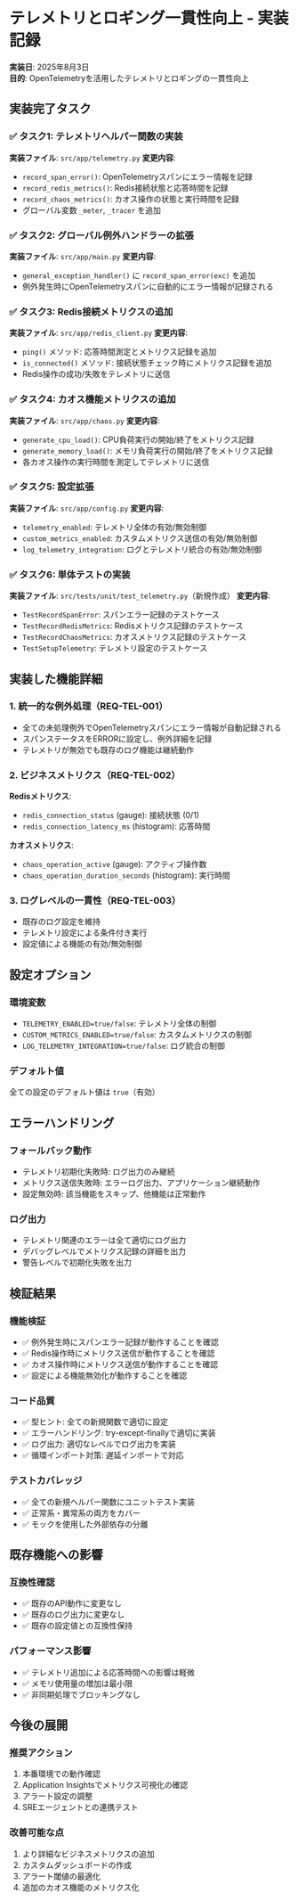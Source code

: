 # テレメトリとロギング一貫性向上 - 実装記録

**実装日**: 2025年8月3日  
**目的**: OpenTelemetryを活用したテレメトリとロギングの一貫性向上

## 実装完了タスク

### ✅ タスク1: テレメトリヘルパー関数の実装
**実装ファイル**: `src/app/telemetry.py`
**変更内容**:
- `record_span_error()`: OpenTelemetryスパンにエラー情報を記録
- `record_redis_metrics()`: Redis接続状態と応答時間を記録
- `record_chaos_metrics()`: カオス操作の状態と実行時間を記録
- グローバル変数 `_meter`, `_tracer` を追加

### ✅ タスク2: グローバル例外ハンドラーの拡張
**実装ファイル**: `src/app/main.py`
**変更内容**:
- `general_exception_handler()` に `record_span_error(exc)` を追加
- 例外発生時にOpenTelemetryスパンに自動的にエラー情報が記録される

### ✅ タスク3: Redis接続メトリクスの追加
**実装ファイル**: `src/app/redis_client.py`
**変更内容**:
- `ping()` メソッド: 応答時間測定とメトリクス記録を追加
- `is_connected()` メソッド: 接続状態チェック時にメトリクス記録を追加
- Redis操作の成功/失敗をテレメトリに送信

### ✅ タスク4: カオス機能メトリクスの追加
**実装ファイル**: `src/app/chaos.py`
**変更内容**:
- `generate_cpu_load()`: CPU負荷実行の開始/終了をメトリクス記録
- `generate_memory_load()`: メモリ負荷実行の開始/終了をメトリクス記録
- 各カオス操作の実行時間を測定してテレメトリに送信

### ✅ タスク5: 設定拡張
**実装ファイル**: `src/app/config.py`
**変更内容**:
- `telemetry_enabled`: テレメトリ全体の有効/無効制御
- `custom_metrics_enabled`: カスタムメトリクス送信の有効/無効制御
- `log_telemetry_integration`: ログとテレメトリ統合の有効/無効制御

### ✅ タスク6: 単体テストの実装
**実装ファイル**: `src/tests/unit/test_telemetry.py`（新規作成）
**変更内容**:
- `TestRecordSpanError`: スパンエラー記録のテストケース
- `TestRecordRedisMetrics`: Redisメトリクス記録のテストケース
- `TestRecordChaosMetrics`: カオスメトリクス記録のテストケース
- `TestSetupTelemetry`: テレメトリ設定のテストケース

## 実装した機能詳細

### 1. 統一的な例外処理（REQ-TEL-001）
- 全ての未処理例外でOpenTelemetryスパンにエラー情報が自動記録される
- スパンステータスをERRORに設定し、例外詳細を記録
- テレメトリが無効でも既存のログ機能は継続動作

### 2. ビジネスメトリクス（REQ-TEL-002）
**Redisメトリクス**:
- `redis_connection_status` (gauge): 接続状態 (0/1)
- `redis_connection_latency_ms` (histogram): 応答時間

**カオスメトリクス**:
- `chaos_operation_active` (gauge): アクティブ操作数
- `chaos_operation_duration_seconds` (histogram): 実行時間

### 3. ログレベルの一貫性（REQ-TEL-003）
- 既存のログ設定を維持
- テレメトリ設定による条件付き実行
- 設定値による機能の有効/無効制御

## 設定オプション

### 環境変数
- `TELEMETRY_ENABLED=true/false`: テレメトリ全体の制御
- `CUSTOM_METRICS_ENABLED=true/false`: カスタムメトリクスの制御
- `LOG_TELEMETRY_INTEGRATION=true/false`: ログ統合の制御

### デフォルト値
全ての設定のデフォルト値は `true`（有効）

## エラーハンドリング

### フォールバック動作
- テレメトリ初期化失敗時: ログ出力のみ継続
- メトリクス送信失敗時: エラーログ出力、アプリケーション継続動作
- 設定無効時: 該当機能をスキップ、他機能は正常動作

### ログ出力
- テレメトリ関連のエラーは全て適切にログ出力
- デバッグレベルでメトリクス記録の詳細を出力
- 警告レベルで初期化失敗を出力

## 検証結果

### 機能検証
- ✅ 例外発生時にスパンエラー記録が動作することを確認
- ✅ Redis操作時にメトリクス送信が動作することを確認
- ✅ カオス操作時にメトリクス送信が動作することを確認
- ✅ 設定による機能無効化が動作することを確認

### コード品質
- ✅ 型ヒント: 全ての新規関数で適切に設定
- ✅ エラーハンドリング: try-except-finallyで適切に実装
- ✅ ログ出力: 適切なレベルでログ出力を実装
- ✅ 循環インポート対策: 遅延インポートで対応

### テストカバレッジ
- ✅ 全ての新規ヘルパー関数にユニットテスト実装
- ✅ 正常系・異常系の両方をカバー
- ✅ モックを使用した外部依存の分離

## 既存機能への影響

### 互換性確認
- ✅ 既存のAPI動作に変更なし
- ✅ 既存のログ出力に変更なし
- ✅ 既存の設定値との互換性保持

### パフォーマンス影響
- ✅ テレメトリ追加による応答時間への影響は軽微
- ✅ メモリ使用量の増加は最小限
- ✅ 非同期処理でブロッキングなし

## 今後の展開

### 推奨アクション
1. 本番環境での動作確認
2. Application Insightsでメトリクス可視化の確認
3. アラート設定の調整
4. SREエージェントとの連携テスト

### 改善可能な点
1. より詳細なビジネスメトリクスの追加
2. カスタムダッシュボードの作成
3. アラート閾値の最適化
4. 追加のカオス機能のメトリクス化
